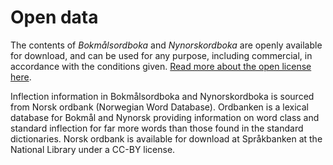 # Open data
The contents of _Bokmålsordboka_ and _Nynorskordboka_ are openly available for download, and can be used for any purpose, including commercial, in accordance with the conditions given. [Read more about the open license here](https://www.uib.no/ub/fagressurser/spesialsamlingene/142334/lisens-bokm%C3%A5lsordboka-og-nynorskordboka).

Inflection information in Bokmålsordboka and Nynorskordboka is sourced from Norsk ordbank (Norwegian Word Database). Ordbanken is a lexical database for Bokmål and Nynorsk providing information on word class and standard inflection for far more words than those found in the standard dictionaries. Norsk ordbank is available for download at Språkbanken at the National Library under a CC-BY license.